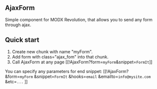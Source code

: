 ## AjaxForm

Simple component for MODX Revolution, that allows you to send any form through ajax.

## Quick start
1. Create new chunk with name "myForm".
2. Add form with class="ajax_fom" into that chunk.
3. Call AjaxForm at any page [[!AjaxForm?form=`myForm`&snippet=`FormIt`]]

You can specify any parameters for end snippet:
[[!AjaxForm?
    &form=`myForm`
    &snippet=`FormIt`
    &hooks=`email`
    &emailto=`info@mysite.com`
    &etc=`...`
]]